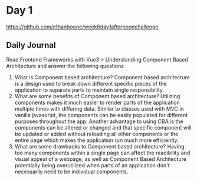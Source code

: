 # Day 1 
https://github.com/ethanboone/week6day1afternoonchallenge
## Daily Journal 
Read Frontend Frameworks with Vue3 > Understanding Component Based Architecture and answer the following questions
1. What is Component based architecture?
Component based architecture is a design used to break down different specific pieces of the application to separate parts to maintain single responsibility.
2. What are some benefits of Component based architecture?
Utilizing components makes it much easier to render parts of the application multiple times with differing data. Similar to classes used with MVC in vanilla javascript, the components can be easily populated for different purposes throughout the app. Another advantage to using CBA is the components can be altered or changed and that specific component will be updated or added without reloading all other components or the entire page which makes the application run much more efficiently.
3. What are some drawbacks to Component based architecture?
Having too many components within a single page can affect the readibility and visual appeal of a webpage, as well as Component Based Architecture potentially being overutilized when parts of an application don't necessarily need to be individual components.